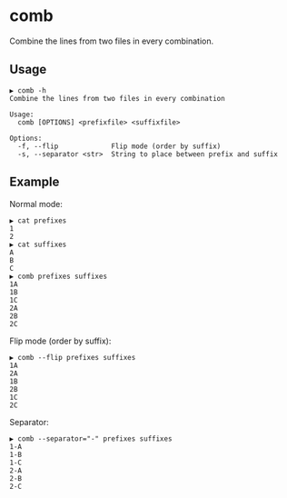 # comb

Combine the lines from two files in every combination.

## Usage

```
▶ comb -h
Combine the lines from two files in every combination

Usage:
  comb [OPTIONS] <prefixfile> <suffixfile>

Options:
  -f, --flip             Flip mode (order by suffix)
  -s, --separator <str>  String to place between prefix and suffix
```

## Example

Normal mode:

```
▶ cat prefixes
1
2
▶ cat suffixes
A
B
C
▶ comb prefixes suffixes
1A
1B
1C
2A
2B
2C
```

Flip mode (order by suffix):

```
▶ comb --flip prefixes suffixes
1A
2A
1B
2B
1C
2C
```

Separator:

```
▶ comb --separator="-" prefixes suffixes
1-A
1-B
1-C
2-A
2-B
2-C
```
